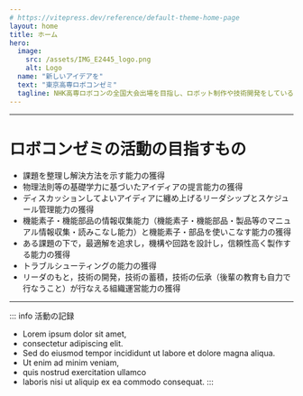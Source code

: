 ```yaml
---
# https://vitepress.dev/reference/default-theme-home-page
layout: home
title: ホーム
hero:
  image:
    src: /assets/IMG_E2445_logo.png
    alt: Logo
  name: "新しいアイデアを"
  text: "東京高専ロボコンゼミ"
  tagline: NHK高専ロボコンの全国大会出場を目指し、ロボット制作や技術開発をしている学生主体の団体です。
---
```


-----
# ロボコンゼミの活動の目指すもの
- 課題を整理し解決方法を示す能力の獲得
- 物理法則等の基礎学力に基づいたアイディアの提言能力の獲得
- ディスカッションしてよいアイディアに纏め上げるリーダシップとスケジュール管理能力の獲得
- 機能素子・機能部品の情報収集能力（機能素子・機能部品・製品等のマニュアル情報収集・読みこなし能力）と機能素子・部品を使いこなす能力の獲得
- ある課題の下で，最適解を追求し，機構や回路を設計し，信頼性高く製作する能力の獲得
- トラブルシューティングの能力の獲得
- リーダのもと，技術の開発，技術の蓄積，技術の伝承（後輩の教育も自力で行なうこと）が行なえる組織運営能力の獲得
-----
::: info 活動の記録
- Lorem ipsum dolor sit amet,
- consectetur adipiscing elit.
- Sed do eiusmod tempor incididunt ut labore et dolore magna aliqua.
- Ut enim ad minim veniam,
- quis nostrud exercitation ullamco
- laboris nisi ut aliquip ex ea commodo consequat.
:::

